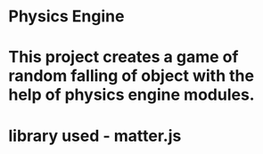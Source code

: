 # Physics Engine

# This project creates a game of random falling of object with the help of physics engine modules.
# library used - matter.js

